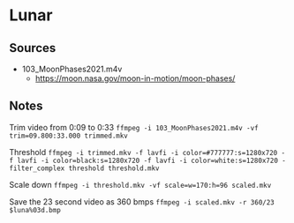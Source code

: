 # Lunar


## Sources

- 103_MoonPhases2021.m4v
  - https://moon.nasa.gov/moon-in-motion/moon-phases/
  

## Notes

Trim video from 0:09 to 0:33
 `ffmpeg -i 103_MoonPhases2021.m4v -vf trim=09.800:33.000 trimmed.mkv`

Threshold
 `ffmpeg -i trimmed.mkv -f lavfi -i color=#777777:s=1280x720 -f lavfi -i color=black:s=1280x720 -f lavfi -i color=white:s=1280x720 -filter_complex threshold threshold.mkv`

Scale down
 `ffmpeg -i threshold.mkv -vf scale=w=170:h=96 scaled.mkv`

Save the 23 second video as 360 bmps
 `ffmpeg -i scaled.mkv -r 360/23 $luna%03d.bmp`